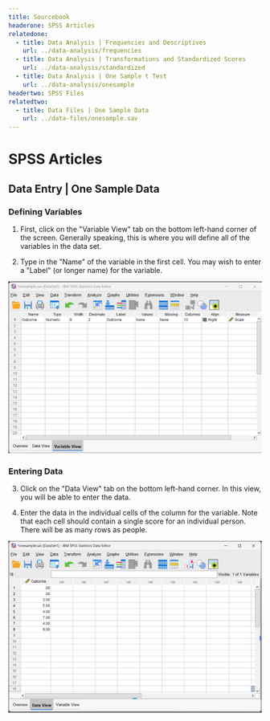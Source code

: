 ```yaml
---
title: Sourcebook
headerone: SPSS Articles
relatedone:
  - title: Data Analysis | Frequencies and Descriptives
    url: ../data-analysis/frequencies
  - title: Data Analysis | Transformations and Standardized Scores
    url: ../data-analysis/standardized
  - title: Data Analysis | One Sample t Test
    url: ../data-analysis/onesample
headertwo: SPSS Files
relatedtwo:
  - title: Data Files | One Sample Data
    url: ../data-files/onesample.sav
---
```


# SPSS Articles

## Data Entry | One Sample Data 

### Defining Variables

 1. First, click on the "Variable View" tab on the bottom left-hand corner of the screen. Generally speaking, this is where you will define all of the variables in the data set. 

 2. Type in the "Name" of the variable in the first cell. You may wish to enter a "Label" (or longer name) for the variable.

<p align="center"><kbd><img src="onesample1.png"></kbd></p>

### Entering Data

3. Click on the "Data View" tab on the bottom left-hand corner. In this view, you will be able to enter the data.

4. Enter the data in the individual cells of the column for the variable. Note that each cell should contain a single score for an individual person. There will be as many rows as people. 

<p align="center"><kbd><img src="onesample2.png"></kbd></p>
